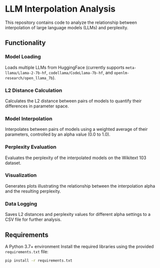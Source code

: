 # LLM Interpolation Analysis

This repository contains code to analyze the relationship between interpolation of large language models (LLMs) and perplexity.

## Functionality

### Model Loading
Loads multiple LLMs from HuggingFace (currently supports `meta-llama/Llama-2-7b-hf`, `codellama/CodeLlama-7b-hf`, and `openlm-research/open_llama_7b`).

### L2 Distance Calculation
Calculates the L2 distance between pairs of models to quantify their differences in parameter space.

### Model Interpolation
Interpolates between pairs of models using a weighted average of their parameters, controlled by an alpha value (0.0 to 1.0).

### Perplexity Evaluation
Evaluates the perplexity of the interpolated models on the Wikitext 103 dataset.

### Visualization
Generates plots illustrating the relationship between the interpolation alpha and the resulting perplexity.

### Data Logging
Saves L2 distances and perplexity values for different alpha settings to a CSV file for further analysis.

## Requirements

A Python 3.7+ environment
Install the required libraries using the provided `requirements.txt` file:

```bash
pip install -r requirements.txt